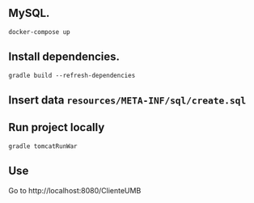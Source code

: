 

## MySQL.
`docker-compose up`

## Install dependencies.
`gradle build --refresh-dependencies`

## Insert data ```resources/META-INF/sql/create.sql```


## Run project locally
`gradle tomcatRunWar`


## Use
Go to http://localhost:8080/ClienteUMB

